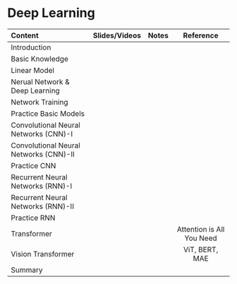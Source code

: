 # Deep Learning

 | Content                   | Slides/Videos   | Notes | Reference |
 |:-----------               |:----------------:|:----------------:|:----------------:|   
 | Introduction                   | |  |  |
 | Basic Knowledge                | |  |  |
 | Linear Model                   | |  |  |
 | Nerual Network & Deep Learning | |  |  |
 | Network Training               | |  |  |
 | Practice Basic Models          | |  |  |
 | Convolutional Neural Networks (CNN)-I  | |  |  |
 | Convolutional Neural Networks (CNN)-II | |  |  |
 | Practice CNN                   | |  |  |
 | Recurrent Neural Networks (RNN)-I   | |  |  |
 | Recurrent Neural Networks (RNN)-II  | |  |  |
 | Practice RNN                   | |  |  |
 | Transformer                    | |  |Attention is All You Need |
 | Vision Transformer             | |  |ViT, BERT, MAE|
 | Summary                        | |  |  |
